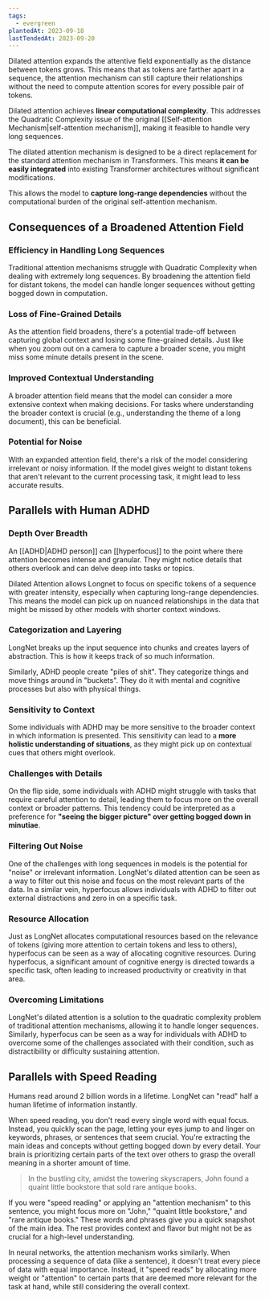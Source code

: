 ```yaml
---
tags:
  - evergreen
plantedAt: 2023-09-18
lastTendedAt: 2023-09-20
---
```

Dilated attention expands the attentive field exponentially as the distance between tokens grows. This means that as tokens are farther apart in a sequence, the attention mechanism can still capture their relationships without the need to compute attention scores for every possible pair of tokens.

Dilated attention achieves **linear computational complexity**. This addresses the Quadratic Complexity issue of the original [[Self-attention Mechanism|self-attention mechanism]], making it feasible to handle very long sequences.

The dilated attention mechanism is designed to be a direct replacement for the standard attention mechanism in Transformers. This means **it can be easily integrated** into existing Transformer architectures without significant modifications.

This allows the model to **capture long-range dependencies** without the computational burden of the original self-attention mechanism.

## Consequences of a Broadened Attention Field

### Efficiency in Handling Long Sequences

Traditional attention mechanisms struggle with Quadratic Complexity when dealing with extremely long sequences. By broadening the attention field for distant tokens, the model can handle longer sequences without getting bogged down in computation.

### Loss of Fine-Grained Details

As the attention field broadens, there's a potential trade-off between capturing global context and losing some fine-grained details. Just like when you zoom out on a camera to capture a broader scene, you might miss some minute details present in the scene.

### Improved Contextual Understanding

A broader attention field means that the model can consider a more extensive context when making decisions. For tasks where understanding the broader context is crucial (e.g., understanding the theme of a long document), this can be beneficial.

### Potential for Noise

With an expanded attention field, there's a risk of the model considering irrelevant or noisy information. If the model gives weight to distant tokens that aren't relevant to the current processing task, it might lead to less accurate results.

## Parallels with Human ADHD

### Depth Over Breadth

An [[ADHD|ADHD person]] can [[hyperfocus]] to the point where there attention becomes intense and granular. They might notice details that others overlook and can delve deep into tasks or topics.

Dilated Attention allows Longnet to focus on specific tokens of a sequence with greater intensity, especially when capturing long-range dependencies. This means the model can pick up on nuanced relationships in the data that might be missed by other models with shorter context windows.

### Categorization and Layering

LongNet breaks up the input sequence into chunks and creates layers of abstraction. This is how it keeps track of so much information.

Similarly, ADHD people create "piles of shit". They categorize things and move things around in "buckets". They do it with mental and cognitive processes but also with physical things.

### Sensitivity to Context

Some individuals with ADHD may be more sensitive to the broader context in which information is presented. This sensitivity can lead to a **more holistic understanding of situations**, as they might pick up on contextual cues that others might overlook.

### Challenges with Details

On the flip side, some individuals with ADHD might struggle with tasks that require careful attention to detail, leading them to focus more on the overall context or broader patterns. This tendency could be interpreted as a preference for **"seeing the bigger picture" over getting bogged down in minutiae**.

### Filtering Out Noise

One of the challenges with long sequences in models is the potential for "noise" or irrelevant information. LongNet's dilated attention can be seen as a way to filter out this noise and focus on the most relevant parts of the data. In a similar vein, hyperfocus allows individuals with ADHD to filter out external distractions and zero in on a specific task.

### Resource Allocation

Just as LongNet allocates computational resources based on the relevance of tokens (giving more attention to certain tokens and less to others), hyperfocus can be seen as a way of allocating cognitive resources. During hyperfocus, a significant amount of cognitive energy is directed towards a specific task, often leading to increased productivity or creativity in that area.

### Overcoming Limitations

LongNet's dilated attention is a solution to the quadratic complexity problem of traditional attention mechanisms, allowing it to handle longer sequences. Similarly, hyperfocus can be seen as a way for individuals with ADHD to overcome some of the challenges associated with their condition, such as distractibility or difficulty sustaining attention.

## Parallels with Speed Reading

Humans read around 2 billion words in a lifetime. LongNet can "read" half a human lifetime of information instantly.

When speed reading, you don't read every single word with equal focus. Instead, you quickly scan the page, letting your eyes jump to and linger on keywords, phrases, or sentences that seem crucial. You're extracting the main ideas and concepts without getting bogged down by every detail. Your brain is prioritizing certain parts of the text over others to grasp the overall meaning in a shorter amount of time.

> In the bustling city, amidst the towering skyscrapers, John found a quaint little bookstore that sold rare antique books.  

If you were "speed reading" or applying an "attention mechanism" to this sentence, you might focus more on "John," "quaint little bookstore," and "rare antique books." These words and phrases give you a quick snapshot of the main idea. The rest provides context and flavor but might not be as crucial for a high-level understanding.

In neural networks, the attention mechanism works similarly. When processing a sequence of data (like a sentence), it doesn't treat every piece of data with equal importance. Instead, it "speed reads" by allocating more weight or "attention" to certain parts that are deemed more relevant for the task at hand, while still considering the overall context.